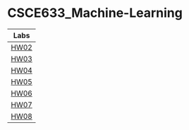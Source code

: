 # CSCE633_Machine-Learning
|Labs    |  
|:------:|
|[HW02](Lab02/README.md)|
|[HW03](Lab03/README.md)|
|[HW04](Lab04/README.md)|
|[HW05](Lab05/README.md)|
|[HW06](Lab06/README.md)|
|[HW07](Lab07/README.md)|
|[HW08](Lab07/README.md)|
